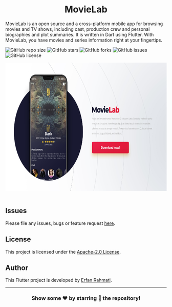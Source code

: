 <p align="center">
  <h1 align="center">MovieLab</h1>

  <p align="left">
    MovieLab is an open source and a cross-platform mobile app for browsing movies and TV shows, including cast, production crew and personal biographies and plot summaries. It is written in Dart using Flutter.
    With MovieLab, you have movies and series information right at your fingertips.
  </p>
</p>

![GitHub repo size](https://img.shields.io/github/repo-size/ErfanRht/MovieLab)
![GitHub stars](https://img.shields.io/github/stars/ErfanRht/MovieLab?style=social)
![GitHub forks](https://img.shields.io/github/forks/ErfanRht/MovieLab?style=social)
![GitHub issues](https://img.shields.io/github/issues/ErfanRht/MovieLab?style=social)
![GitHub license](https://img.shields.io/github/license/ErfanRht/MovieLab?style=social)

<p float="center">
    <img src="./screenshots/mockups/MovieLab_mockup.jpg" height="400" />
  &ensp;
</p>



## Issues

Please file any issues, bugs or feature request [here](https://github.com/ErfanRht/MovieLab/issues).

## License

This project is licensed under the [Apache-2.0 License](https://github.com/ErfanRht/MovieLab/blob/master/LICENSE).

## Author

This Flutter project is developed by [Erfan Rahmati](https://github.com/ErfanRht).

---

<div align="center">

### Show some ❤️ by starring 🌟 the repository!

</div>
